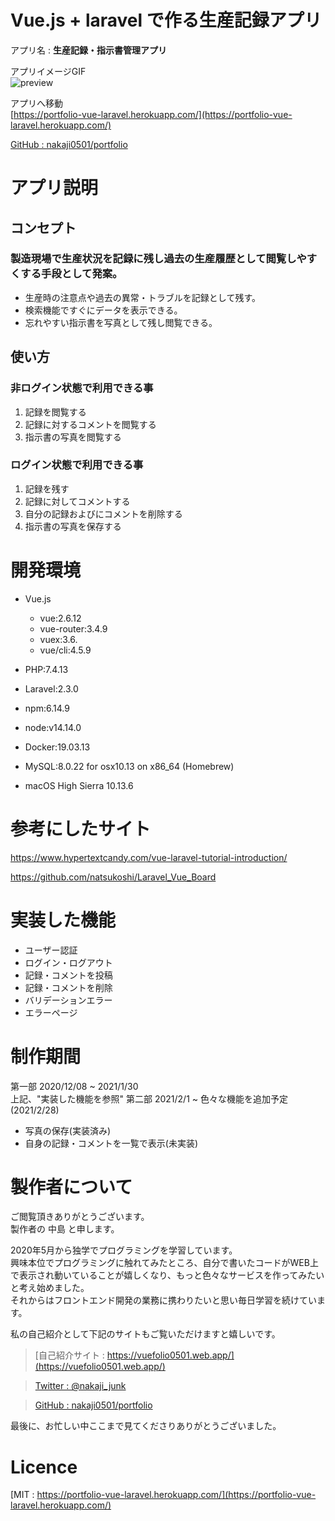 # Vue.js + laravel で作る生産記録アプリ

アプリ名 : **生産記録・指示書管理アプリ**

アプリイメージGIF  
![preview](https://user-images.githubusercontent.com/64804227/109412552-018a0f80-79ec-11eb-8c57-b3d0289931af.gif)

アプリへ移動  
[https://portfolio-vue-laravel.herokuapp.com/](https://portfolio-vue-laravel.herokuapp.com/)

[GitHub : nakaji0501/portfolio](https://github.com/nakaji0501/portfolio)

# アプリ説明

## コンセプト

### 製造現場で生産状況を記録に残し過去の生産履歴として閲覧しやすくする手段として発案。
- 生産時の注意点や過去の異常・トラブルを記録として残す。
- 検索機能ですぐにデータを表示できる。
- 忘れやすい指示書を写真として残し閲覧できる。

## 使い方

### 非ログイン状態で利用できる事
1. 記録を閲覧する
2. 記録に対するコメントを閲覧する
3. 指示書の写真を閲覧する

### ログイン状態で利用できる事
1. 記録を残す
2. 記録に対してコメントする
3. 自分の記録およびにコメントを削除する
4. 指示書の写真を保存する

# 開発環境

- Vue.js
    - vue:2.6.12
    - vue-router:3.4.9
    - vuex:3.6.
    - vue/cli:4.5.9

- PHP:7.4.13
- Laravel:2.3.0

- npm:6.14.9
- node:v14.14.0

- Docker:19.03.13
- MySQL:8.0.22 for osx10.13 on x86_64 (Homebrew)

- macOS High Sierra 10.13.6

# 参考にしたサイト

https://www.hypertextcandy.com/vue-laravel-tutorial-introduction/

https://github.com/natsukoshi/Laravel_Vue_Board

# 実装した機能
- ユーザー認証
- ログイン・ログアウト
- 記録・コメントを投稿
- 記録・コメントを削除
- バリデーションエラー
- エラーページ

# 制作期間

第一部 2020/12/08 ~ 2021/1/30  
上記、"実装した機能を参照"
第二部 2021/2/1 ~ 色々な機能を追加予定 (2021/2/28)
- 写真の保存(実装済み)  
- 自身の記録・コメントを一覧で表示(未実装)

# 製作者について

ご閲覧頂きありがとうございます。  
製作者の 中島 と申します。  

2020年5月から独学でプログラミングを学習しています。  
興味本位でプログラミングに触れてみたところ、自分で書いたコードがWEB上で表示され動いていることが嬉しくなり、もっと色々なサービスを作ってみたいと考え始めました。  
それからはフロントエンド開発の業務に携わりたいと思い毎日学習を続けています。  

私の自己紹介として下記のサイトもご覧いただけますと嬉しいです。  

> [自己紹介サイト : https://vuefolio0501.web.app/](https://vuefolio0501.web.app/)

> [Twitter : @nakaji_junk](https://twitter.com/@nakaji_junk)

> [GitHub : nakaji0501/portfolio](https://github.com/nakaji0501/portfolio)

最後に、お忙しい中ここまで見てくださりありがとうございました。

# Licence

[MIT : https://portfolio-vue-laravel.herokuapp.com/](https://portfolio-vue-laravel.herokuapp.com/)